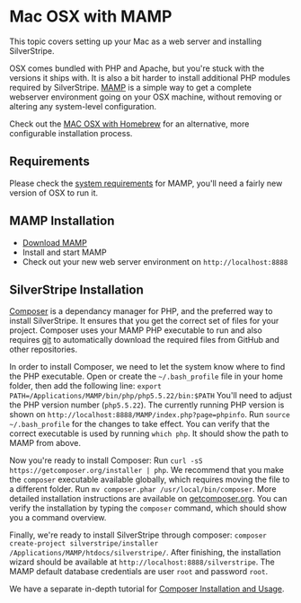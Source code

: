 # Mac OSX with MAMP

This topic covers setting up your Mac as a web server and installing SilverStripe.

OSX comes bundled with PHP and Apache, but you're stuck with the versions it ships with.
It is also a bit harder to install additional PHP modules required by SilverStripe.
[MAMP](http://www.mamp.info/en/) is a simple way to get a complete webserver
environment going on your OSX machine, without removing or altering any system-level configuration.

Check out the [MAC OSX with Homebrew](other_installation_options/Mac_OSX_Homebrew)
for an alternative, more configurable installation process.

## Requirements

Please check the [system requirements](http://www.mamp.info/en/documentation/) for MAMP,
you'll need a fairly new version of OSX to run it.

## MAMP Installation

 * [Download MAMP](http://www.mamp.info/en/)
 * Install and start MAMP
 * Check out your new web server environment on `http://localhost:8888`

## SilverStripe Installation

[Composer](http://getcomposer.org) is a dependancy manager for PHP, and the preferred way to
install SilverStripe. It ensures that you get the correct set of files for your project.
Composer uses your MAMP PHP executable to run and also requires [git](http://git-scm.com)
to automatically download the required files from GitHub and other repositories.

In order to install Composer, we need to let the system know where to find the PHP executable.
Open or create the `~/.bash_profile` file in your home folder, then add the following line:
`export PATH=/Applications/MAMP/bin/php/php5.5.22/bin:$PATH`
You'll need to adjust the PHP version number (`php5.5.22`). The currently running PHP version is shown on `http://localhost:8888/MAMP/index.php?page=phpinfo`.
Run `source ~/.bash_profile` for the changes to take effect. You can verify that the correct executable
is used by running `which php`. It should show the path to MAMP from above.

Now you're ready to install Composer: Run `curl -sS https://getcomposer.org/installer | php`.
We recommend that you make the `composer` executable available globally,
which requires moving the file to a different folder. Run `mv composer.phar /usr/local/bin/composer`.
More detailed installation instructions are available on [getcomposer.org](https://getcomposer.org/doc/00-intro.md#installation-linux-unix-osx).
You can verify the installation by typing the `composer` command, which should show you a command overview.

Finally, we're ready to install SilverStripe through composer:
`composer create-project silverstripe/installer /Applications/MAMP/htdocs/silverstripe/`.
After finishing, the installation wizard should be available at `http://localhost:8888/silverstripe`.
The MAMP default database credentials are user `root` and password `root`.

We have a separate in-depth tutorial for [Composer Installation and Usage](composer).